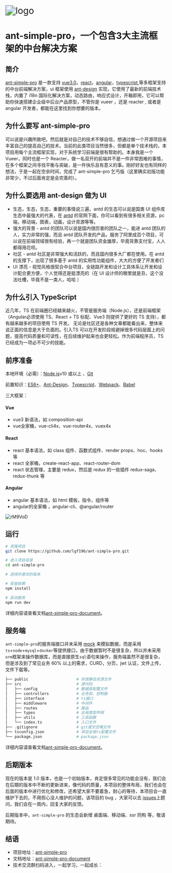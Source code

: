 <img src="D:\await\blog\docs\pages\js\logo.svg" alt="logo" style="zoom:200%;" />

# ant-simple-pro，一个包含3大主流框架的中台解决方案



## 简介

[ant-simple-pro](https://github.com/lgf196/ant-simple-pro) 是一款支持 [vue3.0](https://github.com/vuejs/vue)，[react](https://github.com/facebook/react)，[angular](https://github.com/angular/angular)，[typescript ](https://github.com/microsoft/TypeScript)等多框架支持的中台前端解决方案，ui 框架使用 [ant-design](https://github.com/ant-design/ant-design) 实现，它使用了最新的前端技术栈，内置了 i18n 国际化解决方案，动态路由，响应式设计，开箱即用，它可以帮助你快速搭建企业级中后台产品原型，不管你是 vueer ，还是 reacter , 或者是 angular 开发者，都能在这里找到你想要的版本。



## 为什么要写 ant-simple-pro

可以说是兴趣所致吧，然后就是对自己的技术不够自信，想通过做一个开源项目来丰富自己的提高自己的技术。当前的此类项目当然很多，但都是单个技术栈的，本项目用每个主流框架实现，对于系统学习前端是很有帮助的。本身我是一个 Vueer，同时也是一个 Reacter，做一名双开的前端并不是一件非常困难的事情，在多个框架之间寻找平衡与突破，是一件快乐且有意义的事。刚好好友也有同样的想法，于是一起在空余时间，完成了  ant-simple-pro  乞丐版（这里确实初版功能非常少，不过后面肯定是会完善的）。



## 为什么要选用 ant-design 做为 UI

- 生态，生态，生态，重要的事情说三遍，antd 的生态可以说是国类 UI 组件库生态中最强大的代表，在 [antd](https://ant.design/) 的官网下面，你可以看到有很多相关资源，pc 端，移动端，图表，动画，设计资源等等。
- 强大的背景 - antd 的团队可以说是国内很厉害的团队之一，能进 antd 团队的人，实力非常的强，而且 antd 团队开发的产品，服务了阿里成百个项目，可以说在前端领域很有经验，再一个就是团队资金雄厚，毕竟背靠支付宝，人人都得用花呗。
- 社区 - antd 社区是非常强大和活跃的，而且国内很多大厂都在使用。在 antd 的支撑下，出现了很多基于 antd 的实用性功能组件，大大的方便了开发者们
- UI 漂亮 -  视觉风格很契合中台项目，全链路开发和设计工具体系让开发和设计配合更方便，个人觉得还是挺漂亮的（在 UI 设计师的眼里就是丑，这个没法吐槽，毕竟不是一类人，哈哈 ）



## 为什么引入 TypeScript

近几年，TS 在前端圈已经越来越火，不管是服务端（Node.js），还是前端框架（Angular必须使用 TS、React + TS 标配、Vue3 则提供了更好的 TS 支持），都有越来越多的项目使用 TS 开发。 无论是社区还是各种文章都能看出来，整体来说正面的信息是大于负面的。引入TS 可以在开发阶段规避掉很多代码层面上的问题，提高代码质量和可读性，在后续维护起来也会更轻松。作为前端程序员，TS 已经成为一项必不可少的技能。



## 前序准备

本地环境（必需）：[Node.js](https://nodejs.org/)v10 或以上 、[Git ](https://git-scm.com/)

前置知识：[ES6+](https://es6.ruanyifeng.com/)、[Ant-Design](https://ant-design.gitee.io/index-cn)、[Typescript](https://github.com/microsoft/TypeScript)、[Webpack](https://webpack.js.org/)、[Babel](https://babel.dev/)

三大框架：

#### Vue

- vue3 新语法，如 composition-api
- vue全家桶，vue-cli4x、vue-router4x、vuex4x

#### React

- react 基本语法，如 class 组件、函数式组件、render props、hoc、hooks 等
- react 全家桶，create-react-app、react-router-dom
- react 状态管理，主要是 redux，然后是 redux 的一些插件 redux-saga、redux-thunk 等

#### Angular

- angular 基本语法，如 html 模板，指令，组件等
-  angular的全家桶 ，angular-cli、@angular/router



![rM9VoD](D:\await\blog\docs\pages\js\rM9VoD.png)



## 运行

```bash
# 克隆项目
git clone https://github.com/lgf196/ant-simple-pro.git

# 进入项目目录
cd ant-simple-pro

# 选择你喜欢的版本

# 安装依赖
npm install

# 启动服务
npm run dev
```

 详细内容请查看文档[ant-simple-pro-document](https://blog.lgf196.top/ant-simple-pro-document/)。 



## 服务端

`ant-simple-pro`的服务端接口并未采用 [mock](https://github.com/nuysoft/Mock) 来模拟数据，而是采用`ts`+`node`+`mysql`+`docker`等提供接口，由于数据暂时不是很复杂，所以并未采用`orm`框架来操作数据库，而是直接原生`sql`语句来操作，服务端虽然不是很复杂，但是涉及到了常见业务 60% 以上的需求，CURD，分页，jwt 认证，文件上传，文件下载等。

```bash
├── public                     # 存放静态资源文件
├── src                        # 源代码
│   ├── config                 # 数据库配置文件
│   ├── controllers            # 业务层，控制器
│   ├── interface              # ts接口
│   ├── middleware             # 中间件
│   ├── routes                 # 路由
│   ├── types                  # 全局类型声明
│   ├── utils                  # 工具函数
│   └── index.ts               # 入口文件
├── .gitignore                 # git提交忽略文件
├── tsconfig.json              # 项目全局ts配置文件
└── package.json               # package.json
```

 详细内容请查看文档[ant-simple-pro-document](https://blog.lgf196.top/ant-simple-pro-document/)。 



## 后期版本

现在的版本是 1.0 版本，也是一个初始版本，肯定很多常见的功能会没有，我们会在后期的版本中不断的更新进来，像代码的质量，本项目的整体布局，我们也会在后面的版本中进行优化和修改，还希望大家不要着急，耐心的等待，本项目会一直维护下去的，不用担心没人维护的问题，该项目的 bug ，大家可以去 [issues](https://github.com/lgf196/ant-simple-pro/issues)上题问，我们会在一周内，回复大家的反馈。

后期版本中，`ant-simple-pro` 的生态会新增 桌面端、移动端、ssr 同构 等，敬请期待。



## 结语

- 项目地址：[ant-simple-pro](https://github.com/lgf196/ant-simple-pro)
- 文档地址：[ant-simple-pro-document](http://blog.lgf196.top/ant-simple-pro-document/)
- 技术交流群扫码进入，一起学习，一起成长：

